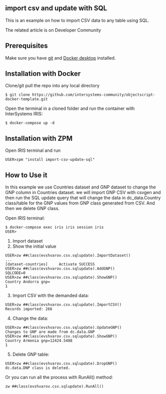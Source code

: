 ## import csv and update with SQL
This is an example on how to import CSV data to any table using SQL.

The related article is on Developer Community

## Prerequisites
Make sure you have [git](https://git-scm.com/book/en/v2/Getting-Started-Installing-Git) and [Docker desktop](https://www.docker.com/products/docker-desktop) installed.

## Installation with Docker

Clone/git pull the repo into any local directory

```
$ git clone https://github.com/intersystems-community/objectscript-docker-template.git
```


Open the terminal in a cloned folder and run the container with InterSystems IRIS:

```
$ docker-compose up -d
```

## Installation with ZPM

Open IRIS terminal and run
```
USER>zpm "install import-csv-update-sql"
```

## How to Use it

In this example we use Countries dataset and GNP dataset to change the GNP column in Countries dataset.
we will import GNP CSV with csvgen and then run the SQL update query that will change the data in dc_data.Country class/table for the GNP values from GNP class generated from CSV.
And then we delete GNP class.


Open IRIS terminal:

```
$ docker-compose exec iris iris session iris
USER>
```
1. Import dataset
2. Show the initial value
```
USER>zw ##class(evshvarov.csv.sqlupdate).ImportDataset()
...
[dataset-countries]     Activate SUCCESS
USER>zw ##class(evshvarov.csv.sqlupdate).AddGNP()
SQLCODE=0
USER>zw ##class(evshvarov.csv.sqlupdate).ShowGNP()
Country Andorra gnp=
1
```
3. Import CSV with the demanded data:
```
USER>zw ##class(evshvarov.csv.sqlupdate).ImportCSV()
Records imported: 266
```
4. Change the data:
```
USER>zw ##class(evshvarov.csv.sqlupdate).UpdateGNP()
Changes to GNP are made from dc.data.GNP
USER>zw ##class(evshvarov.csv.sqlupdate).ShowGNP()
Country Armenia gnp=12424.5488
1
```
5. Delete GNP table:
```
USER>zw ##class(evshvarov.csv.sqlupdate).DropGNP()
dc.data.DNP class is deleted.
```
Or you can run all the process with RunAll() method:
```
zw ##class(evshvarov.csv.sqlupdate).RunAll()
```

